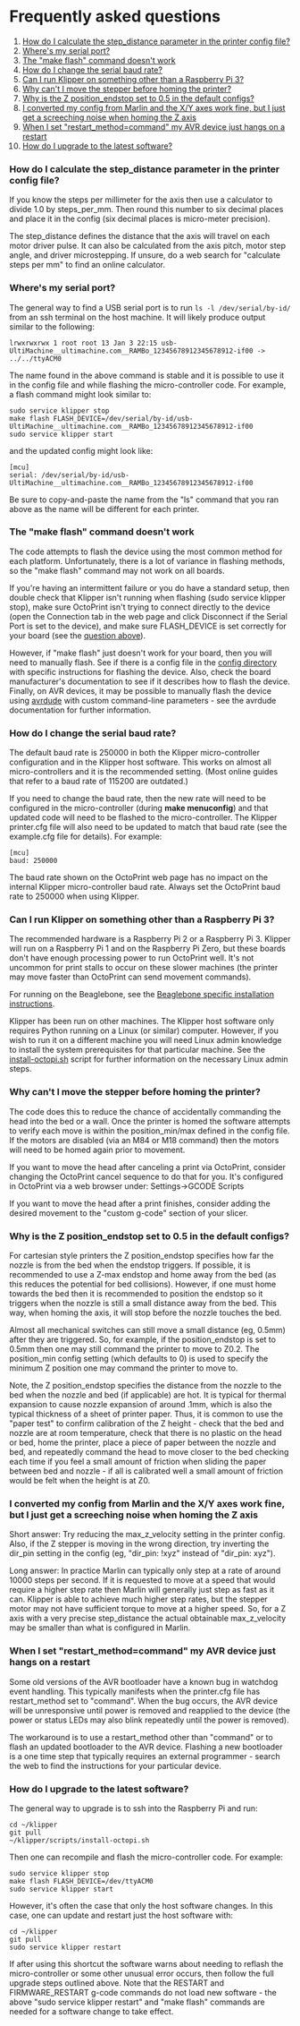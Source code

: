 Frequently asked questions
==========================

1. [How do I calculate the step_distance parameter in the printer config file?](#how-do-i-calculate-the-step_distance-parameter-in-the-printer-config-file)
2. [Where's my serial port?](#wheres-my-serial-port)
3. [The "make flash" command doesn't work](#the-make-flash-command-doesnt-work)
4. [How do I change the serial baud rate?](#how-do-i-change-the-serial-baud-rate)
5. [Can I run Klipper on something other than a Raspberry Pi 3?](#can-i-run-klipper-on-something-other-than-a-raspberry-pi-3)
6. [Why can't I move the stepper before homing the printer?](#why-cant-i-move-the-stepper-before-homing-the-printer)
7. [Why is the Z position_endstop set to 0.5 in the default configs?](#why-is-the-z-position_endstop-set-to-05-in-the-default-configs)
8. [I converted my config from Marlin and the X/Y axes work fine, but I just get a screeching noise when homing the Z axis](#i-converted-my-config-from-marlin-and-the-xy-axes-work-fine-but-i-just-get-a-screeching-noise-when-homing-the-z-axis)
9. [When I set "restart_method=command" my AVR device just hangs on a restart](#when-i-set-restart_methodcommand-my-avr-device-just-hangs-on-a-restart)
10. [How do I upgrade to the latest software?](#how-do-i-upgrade-to-the-latest-software)

### How do I calculate the step_distance parameter in the printer config file?

If you know the steps per millimeter for the axis then use a
calculator to divide 1.0 by steps_per_mm. Then round this number to
six decimal places and place it in the config (six decimal places is
micro-meter precision).

The step_distance defines the distance that the axis will travel on
each motor driver pulse. It can also be calculated from the axis
pitch, motor step angle, and driver microstepping. If unsure, do a web
search for "calculate steps per mm" to find an online calculator.

### Where's my serial port?

The general way to find a USB serial port is to run `ls -l
/dev/serial/by-id/` from an ssh terminal on the host machine. It will
likely produce output similar to the following:
```
lrwxrwxrwx 1 root root 13 Jan 3 22:15 usb-UltiMachine__ultimachine.com__RAMBo_12345678912345678912-if00 -> ../../ttyACM0
```

The name found in the above command is stable and it is possible to
use it in the config file and while flashing the micro-controller
code. For example, a flash command might look similar to:
```
sudo service klipper stop
make flash FLASH_DEVICE=/dev/serial/by-id/usb-UltiMachine__ultimachine.com__RAMBo_12345678912345678912-if00
sudo service klipper start
```
and the updated config might look like:
```
[mcu]
serial: /dev/serial/by-id/usb-UltiMachine__ultimachine.com__RAMBo_12345678912345678912-if00
```

Be sure to copy-and-paste the name from the "ls" command that you ran
above as the name will be different for each printer.

### The "make flash" command doesn't work

The code attempts to flash the device using the most common method for
each platform. Unfortunately, there is a lot of variance in flashing
methods, so the "make flash" command may not work on all boards.

If you're having an intermittent failure or you do have a standard
setup, then double check that Klipper isn't running when flashing
(sudo service klipper stop), make sure OctoPrint isn't trying to
connect directly to the device (open the Connection tab in the web
page and click Disconnect if the Serial Port is set to the device),
and make sure FLASH_DEVICE is set correctly for your board (see the
[question above](#wheres-my-serial-port)).

However, if "make flash" just doesn't work for your board, then you
will need to manually flash. See if there is a config file in the
[config directory](../config) with specific instructions for flashing
the device. Also, check the board manufacturer's documentation to see
if it describes how to flash the device. Finally, on AVR devices, it
may be possible to manually flash the device using
[avrdude](http://www.nongnu.org/avrdude/) with custom command-line
parameters - see the avrdude documentation for further information.

### How do I change the serial baud rate?

The default baud rate is 250000 in both the Klipper micro-controller
configuration and in the Klipper host software. This works on almost
all micro-controllers and it is the recommended setting. (Most online
guides that refer to a baud rate of 115200 are outdated.)

If you need to change the baud rate, then the new rate will need to be
configured in the micro-controller (during **make menuconfig**) and
that updated code will need to be flashed to the micro-controller. The
Klipper printer.cfg file will also need to be updated to match that
baud rate (see the example.cfg file for details).  For example:
```
[mcu]
baud: 250000
```

The baud rate shown on the OctoPrint web page has no impact on the
internal Klipper micro-controller baud rate. Always set the OctoPrint
baud rate to 250000 when using Klipper.

### Can I run Klipper on something other than a Raspberry Pi 3?

The recommended hardware is a Raspberry Pi 2 or a Raspberry
Pi 3. Klipper will run on a Raspberry Pi 1 and on the Raspberry Pi
Zero, but these boards don't have enough processing power to run
OctoPrint well. It's not uncommon for print stalls to occur on these
slower machines (the printer may move faster than OctoPrint can send
movement commands).

For running on the Beaglebone, see the
[Beaglebone specific installation instructions](beaglebone.md).

Klipper has been run on other machines.  The Klipper host software
only requires Python running on a Linux (or similar)
computer. However, if you wish to run it on a different machine you
will need Linux admin knowledge to install the system prerequisites
for that particular machine. See the
[install-octopi.sh](../scripts/install-octopi.sh) script for further
information on the necessary Linux admin steps.

### Why can't I move the stepper before homing the printer?

The code does this to reduce the chance of accidentally commanding the
head into the bed or a wall. Once the printer is homed the software
attempts to verify each move is within the position_min/max defined in
the config file. If the motors are disabled (via an M84 or M18
command) then the motors will need to be homed again prior to
movement.

If you want to move the head after canceling a print via OctoPrint,
consider changing the OctoPrint cancel sequence to do that for
you. It's configured in OctoPrint via a web browser under:
Settings->GCODE Scripts

If you want to move the head after a print finishes, consider adding
the desired movement to the "custom g-code" section of your slicer.

### Why is the Z position_endstop set to 0.5 in the default configs?

For cartesian style printers the Z position_endstop specifies how far
the nozzle is from the bed when the endstop triggers. If possible, it
is recommended to use a Z-max endstop and home away from the bed (as
this reduces the potential for bed collisions). However, if one must
home towards the bed then it is recommended to position the endstop so
it triggers when the nozzle is still a small distance away from the
bed. This way, when homing the axis, it will stop before the nozzle
touches the bed.

Almost all mechanical switches can still move a small distance
(eg, 0.5mm) after they are triggered. So, for example, if the
position_endstop is set to 0.5mm then one may still command the
printer to move to Z0.2. The position_min config setting (which
defaults to 0) is used to specify the minimum Z position one may
command the printer to move to.

Note, the Z position_endstop specifies the distance from the nozzle to
the bed when the nozzle and bed (if applicable) are hot. It is typical
for thermal expansion to cause nozzle expansion of around .1mm, which
is also the typical thickness of a sheet of printer paper. Thus, it is
common to use the "paper test" to confirm calibration of the Z
height - check that the bed and nozzle are at room temperature, check
that there is no plastic on the head or bed, home the printer, place a
piece of paper between the nozzle and bed, and repeatedly command the
head to move closer to the bed checking each time if you feel a small
amount of friction when sliding the paper between bed and nozzle - if
all is calibrated well a small amount of friction would be felt when
the height is at Z0.

### I converted my config from Marlin and the X/Y axes work fine, but I just get a screeching noise when homing the Z axis

Short answer: Try reducing the max_z_velocity setting in the printer
config. Also, if the Z stepper is moving in the wrong direction, try
inverting the dir_pin setting in the config (eg, "dir_pin: !xyz"
instead of "dir_pin: xyz").

Long answer: In practice Marlin can typically only step at a rate of
around 10000 steps per second. If it is requested to move at a speed
that would require a higher step rate then Marlin will generally just
step as fast as it can. Klipper is able to achieve much higher step
rates, but the stepper motor may not have sufficient torque to move at
a higher speed. So, for a Z axis with a very precise step_distance the
actual obtainable max_z_velocity may be smaller than what is
configured in Marlin.

### When I set "restart_method=command" my AVR device just hangs on a restart

Some old versions of the AVR bootloader have a known bug in watchdog
event handling. This typically manifests when the printer.cfg file has
restart_method set to "command". When the bug occurs, the AVR device
will be unresponsive until power is removed and reapplied to the
device (the power or status LEDs may also blink repeatedly until the
power is removed).

The workaround is to use a restart_method other than "command" or to
flash an updated bootloader to the AVR device. Flashing a new
bootloader is a one time step that typically requires an external
programmer - search the web to find the instructions for your
particular device.

### How do I upgrade to the latest software?

The general way to upgrade is to ssh into the Raspberry Pi and run:

```
cd ~/klipper
git pull
~/klipper/scripts/install-octopi.sh
```

Then one can recompile and flash the micro-controller code. For
example:

```
sudo service klipper stop
make flash FLASH_DEVICE=/dev/ttyACM0
sudo service klipper start
```

However, it's often the case that only the host software changes. In
this case, one can update and restart just the host software with:

```
cd ~/klipper
git pull
sudo service klipper restart
```

If after using this shortcut the software warns about needing to
reflash the micro-controller or some other unusual error occurs, then
follow the full upgrade steps outlined above. Note that the RESTART
and FIRMWARE_RESTART g-code commands do not load new software - the
above "sudo service klipper restart" and "make flash" commands are
needed for a software change to take effect.
